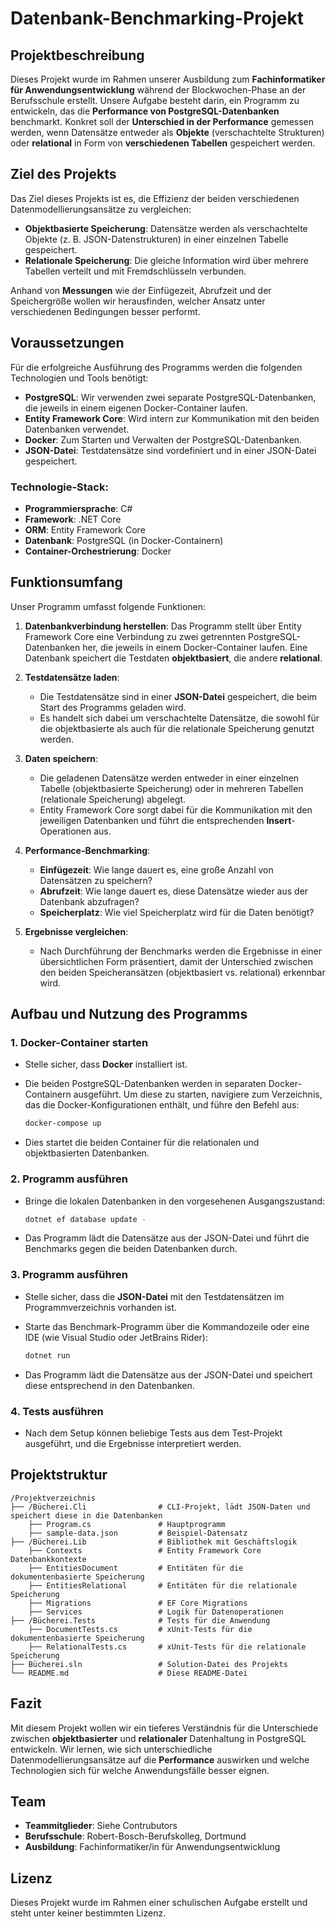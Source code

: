 # Datenbank-Benchmarking-Projekt

## Projektbeschreibung

Dieses Projekt wurde im Rahmen unserer Ausbildung zum **Fachinformatiker für Anwendungsentwicklung** während der Blockwochen-Phase an der Berufsschule erstellt. Unsere Aufgabe besteht darin, ein Programm zu entwickeln, das die **Performance von PostgreSQL-Datenbanken** benchmarkt. Konkret soll der **Unterschied in der Performance** gemessen werden, wenn Datensätze entweder als **Objekte** (verschachtelte Strukturen) oder **relational** in Form von **verschiedenen Tabellen** gespeichert werden.

## Ziel des Projekts

Das Ziel dieses Projekts ist es, die Effizienz der beiden verschiedenen Datenmodellierungsansätze zu vergleichen:

- **Objektbasierte Speicherung**: Datensätze werden als verschachtelte Objekte (z. B. JSON-Datenstrukturen) in einer einzelnen Tabelle gespeichert.
- **Relationale Speicherung**: Die gleiche Information wird über mehrere Tabellen verteilt und mit Fremdschlüsseln verbunden.

Anhand von **Messungen** wie der Einfügezeit, Abrufzeit und der Speichergröße wollen wir herausfinden, welcher Ansatz unter verschiedenen Bedingungen besser performt.

## Voraussetzungen

Für die erfolgreiche Ausführung des Programms werden die folgenden Technologien und Tools benötigt:

- **PostgreSQL**: Wir verwenden zwei separate PostgreSQL-Datenbanken, die jeweils in einem eigenen Docker-Container laufen.
- **Entity Framework Core**: Wird intern zur Kommunikation mit den beiden Datenbanken verwendet.
- **Docker**: Zum Starten und Verwalten der PostgreSQL-Datenbanken.
- **JSON-Datei**: Testdatensätze sind vordefiniert und in einer JSON-Datei gespeichert.

### Technologie-Stack:
- **Programmiersprache**: C# 
- **Framework**: .NET Core
- **ORM**: Entity Framework Core
- **Datenbank**: PostgreSQL (in Docker-Containern)
- **Container-Orchestrierung**: Docker

## Funktionsumfang

Unser Programm umfasst folgende Funktionen:

1. **Datenbankverbindung herstellen**: Das Programm stellt über Entity Framework Core eine Verbindung zu zwei getrennten PostgreSQL-Datenbanken her, die jeweils in einem Docker-Container laufen. Eine Datenbank speichert die Testdaten **objektbasiert**, die andere **relational**.

2. **Testdatensätze laden**: 
   - Die Testdatensätze sind in einer **JSON-Datei** gespeichert, die beim Start des Programms geladen wird.
   - Es handelt sich dabei um verschachtelte Datensätze, die sowohl für die objektbasierte als auch für die relationale Speicherung genutzt werden.

3. **Daten speichern**: 
   - Die geladenen Datensätze werden entweder in einer einzelnen Tabelle (objektbasierte Speicherung) oder in mehreren Tabellen (relationale Speicherung) abgelegt.
   - Entity Framework Core sorgt dabei für die Kommunikation mit den jeweiligen Datenbanken und führt die entsprechenden **Insert**-Operationen aus.

4. **Performance-Benchmarking**: 
   - **Einfügezeit**: Wie lange dauert es, eine große Anzahl von Datensätzen zu speichern?
   - **Abrufzeit**: Wie lange dauert es, diese Datensätze wieder aus der Datenbank abzufragen?
   - **Speicherplatz**: Wie viel Speicherplatz wird für die Daten benötigt?

5. **Ergebnisse vergleichen**: 
   - Nach Durchführung der Benchmarks werden die Ergebnisse in einer übersichtlichen Form präsentiert, damit der Unterschied zwischen den beiden Speicheransätzen (objektbasiert vs. relational) erkennbar wird.

## Aufbau und Nutzung des Programms

### 1. **Docker-Container starten**
   - Stelle sicher, dass **Docker** installiert ist.
   - Die beiden PostgreSQL-Datenbanken werden in separaten Docker-Containern ausgeführt. Um diese zu starten, navigiere zum Verzeichnis, das die Docker-Konfigurationen enthält, und führe den Befehl aus:

     ```bash
     docker-compose up
     ```

   - Dies startet die beiden Container für die relationalen und objektbasierten Datenbanken.

### 2. **Programm ausführen**
   - Bringe die lokalen Datenbanken in den vorgesehenen Ausgangszustand:

     ```bash
     dotnet ef database update -
     ```

   - Das Programm lädt die Datensätze aus der JSON-Datei und führt die Benchmarks gegen die beiden Datenbanken durch.

### 3. **Programm ausführen**
   - Stelle sicher, dass die **JSON-Datei** mit den Testdatensätzen im Programmverzeichnis vorhanden ist.
   - Starte das Benchmark-Programm über die Kommandozeile oder eine IDE (wie Visual Studio oder JetBrains Rider):

     ```bash
     dotnet run
     ```

   - Das Programm lädt die Datensätze aus der JSON-Datei und speichert diese entsprechend in den Datenbanken.

### 4. **Tests ausführen**
   - Nach dem Setup können beliebige Tests aus dem Test-Projekt ausgeführt, und die Ergebnisse interpretiert werden.

## Projektstruktur

```
/Projektverzeichnis
├── /Bücherei.Cli                # CLI-Projekt, lädt JSON-Daten und speichert diese in die Datenbanken
    ├── Program.cs               # Hauptprogramm
    ├── sample-data.json         # Beispiel-Datensatz
├── /Bücherei.Lib                # Bibliothek mit Geschäftslogik
    ├── Contexts                 # Entity Framework Core Datenbankkontexte
    ├── EntitiesDocument         # Entitäten für die dokumentenbasierte Speicherung
    ├── EntitiesRelational       # Entitäten für die relationale Speicherung
    ├── Migrations               # EF Core Migrations
    ├── Services                 # Logik für Datenoperationen
├── /Bücherei.Tests              # Tests für die Anwendung
    ├── DocumentTests.cs         # xUnit-Tests für die dokumentenbasierte Speicherung
    ├── RelationalTests.cs       # xUnit-Tests für die relationale Speicherung
├── Bücherei.sln                 # Solution-Datei des Projekts
└── README.md                    # Diese README-Datei
```

## Fazit

Mit diesem Projekt wollen wir ein tieferes Verständnis für die Unterschiede zwischen **objektbasierter** und **relationaler** Datenhaltung in PostgreSQL entwickeln. Wir lernen, wie sich unterschiedliche Datenmodellierungsansätze auf die **Performance** auswirken und welche Technologien sich für welche Anwendungsfälle besser eignen.

## Team

- **Teammitglieder**: Siehe Contrubutors  
- **Berufsschule**: Robert-Bosch-Berufskolleg, Dortmund
- **Ausbildung**: Fachinformatiker/in für Anwendungsentwicklung

## Lizenz

Dieses Projekt wurde im Rahmen einer schulischen Aufgabe erstellt und steht unter keiner bestimmten Lizenz.
